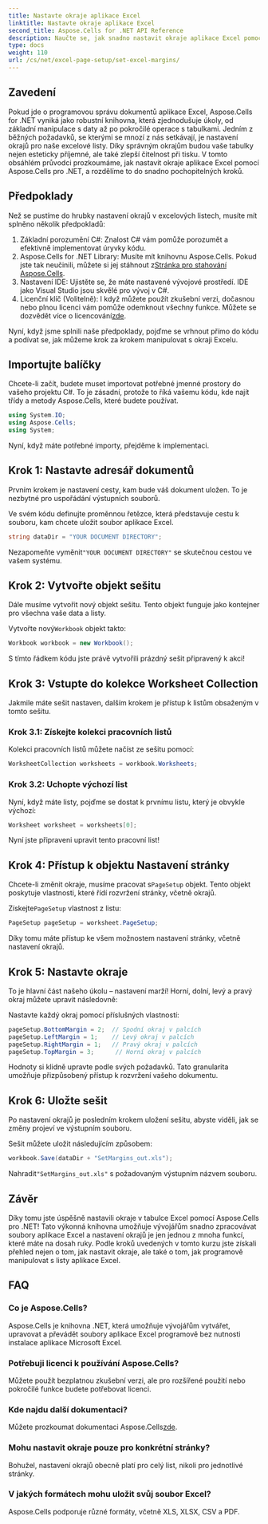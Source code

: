 ```yaml
---
title: Nastavte okraje aplikace Excel
linktitle: Nastavte okraje aplikace Excel
second_title: Aspose.Cells for .NET API Reference
description: Naučte se, jak snadno nastavit okraje aplikace Excel pomocí Aspose.Cells pro .NET, pomocí našeho podrobného průvodce. Ideální pro vývojáře, kteří chtějí vylepšit své rozvržení tabulek.
type: docs
weight: 110
url: /cs/net/excel-page-setup/set-excel-margins/
---
```

## Zavedení

Pokud jde o programovou správu dokumentů aplikace Excel, Aspose.Cells for .NET vyniká jako robustní knihovna, která zjednodušuje úkoly, od základní manipulace s daty až po pokročilé operace s tabulkami. Jedním z běžných požadavků, se kterými se mnozí z nás setkávají, je nastavení okrajů pro naše excelové listy. Díky správným okrajům budou vaše tabulky nejen esteticky příjemné, ale také zlepší čitelnost při tisku. V tomto obsáhlém průvodci prozkoumáme, jak nastavit okraje aplikace Excel pomocí Aspose.Cells pro .NET, a rozdělíme to do snadno pochopitelných kroků.

## Předpoklady

Než se pustíme do hrubky nastavení okrajů v excelových listech, musíte mít splněno několik předpokladů:

1. Základní porozumění C#: Znalost C# vám pomůže porozumět a efektivně implementovat úryvky kódu.
2. Aspose.Cells for .NET Library: Musíte mít knihovnu Aspose.Cells. Pokud jste tak neučinili, můžete si jej stáhnout z[Stránka pro stahování Aspose.Cells](https://releases.aspose.com/cells/net/).
3. Nastavení IDE: Ujistěte se, že máte nastavené vývojové prostředí. IDE jako Visual Studio jsou skvělé pro vývoj v C#.
4.  Licenční klíč (Volitelně): I když můžete použít zkušební verzi, dočasnou nebo plnou licenci vám pomůže odemknout všechny funkce. Můžete se dozvědět více o licencování[zde](https://purchase.aspose.com/temporary-license/).

Nyní, když jsme splnili naše předpoklady, pojďme se vrhnout přímo do kódu a podívat se, jak můžeme krok za krokem manipulovat s okraji Excelu.

## Importujte balíčky

Chcete-li začít, budete muset importovat potřebné jmenné prostory do vašeho projektu C#. To je zásadní, protože to říká vašemu kódu, kde najít třídy a metody Aspose.Cells, které budete používat.

```csharp
using System.IO;
using Aspose.Cells;
using System;
```

Nyní, když máte potřebné importy, přejděme k implementaci.

## Krok 1: Nastavte adresář dokumentů

Prvním krokem je nastavení cesty, kam bude váš dokument uložen. To je nezbytné pro uspořádání výstupních souborů. 

Ve svém kódu definujte proměnnou řetězce, která představuje cestu k souboru, kam chcete uložit soubor aplikace Excel. 

```csharp
string dataDir = "YOUR DOCUMENT DIRECTORY";
```

 Nezapomeňte vyměnit`"YOUR DOCUMENT DIRECTORY"` se skutečnou cestou ve vašem systému.

## Krok 2: Vytvořte objekt sešitu

Dále musíme vytvořit nový objekt sešitu. Tento objekt funguje jako kontejner pro všechna vaše data a listy.

 Vytvořte nový`Workbook` objekt takto:

```csharp
Workbook workbook = new Workbook();
```

S tímto řádkem kódu jste právě vytvořili prázdný sešit připravený k akci!

## Krok 3: Vstupte do kolekce Worksheet Collection

Jakmile máte sešit nastaven, dalším krokem je přístup k listům obsaženým v tomto sešitu.

### Krok 3.1: Získejte kolekci pracovních listů

Kolekci pracovních listů můžete načíst ze sešitu pomocí:

```csharp
WorksheetCollection worksheets = workbook.Worksheets;
```

### Krok 3.2: Uchopte výchozí list

Nyní, když máte listy, pojďme se dostat k prvnímu listu, který je obvykle výchozí:

```csharp
Worksheet worksheet = worksheets[0];
```

Nyní jste připraveni upravit tento pracovní list!

## Krok 4: Přístup k objektu Nastavení stránky

 Chcete-li změnit okraje, musíme pracovat s`PageSetup` objekt. Tento objekt poskytuje vlastnosti, které řídí rozvržení stránky, včetně okrajů.

Získejte`PageSetup` vlastnost z listu:

```csharp
PageSetup pageSetup = worksheet.PageSetup;
```

Díky tomu máte přístup ke všem možnostem nastavení stránky, včetně nastavení okrajů.

## Krok 5: Nastavte okraje

To je hlavní část našeho úkolu – nastavení marží! Horní, dolní, levý a pravý okraj můžete upravit následovně:

Nastavte každý okraj pomocí příslušných vlastností:

```csharp
pageSetup.BottomMargin = 2;  // Spodní okraj v palcích
pageSetup.LeftMargin = 1;    // Levý okraj v palcích
pageSetup.RightMargin = 1;   // Pravý okraj v palcích
pageSetup.TopMargin = 3;      // Horní okraj v palcích
```

Hodnoty si klidně upravte podle svých požadavků. Tato granularita umožňuje přizpůsobený přístup k rozvržení vašeho dokumentu.

## Krok 6: Uložte sešit

Po nastavení okrajů je posledním krokem uložení sešitu, abyste viděli, jak se změny projeví ve výstupním souboru.

Sešit můžete uložit následujícím způsobem:

```csharp
workbook.Save(dataDir + "SetMargins_out.xls");
```

 Nahradit`"SetMargins_out.xls"` s požadovaným výstupním názvem souboru. 

## Závěr

Díky tomu jste úspěšně nastavili okraje v tabulce Excel pomocí Aspose.Cells pro .NET! Tato výkonná knihovna umožňuje vývojářům snadno zpracovávat soubory aplikace Excel a nastavení okrajů je jen jednou z mnoha funkcí, které máte na dosah ruky. Podle kroků uvedených v tomto kurzu jste získali přehled nejen o tom, jak nastavit okraje, ale také o tom, jak programově manipulovat s listy aplikace Excel. 

## FAQ

### Co je Aspose.Cells?
Aspose.Cells je knihovna .NET, která umožňuje vývojářům vytvářet, upravovat a převádět soubory aplikace Excel programově bez nutnosti instalace aplikace Microsoft Excel.

### Potřebuji licenci k používání Aspose.Cells?
Můžete použít bezplatnou zkušební verzi, ale pro rozšířené použití nebo pokročilé funkce budete potřebovat licenci.

### Kde najdu další dokumentaci?
 Můžete prozkoumat dokumentaci Aspose.Cells[zde](https://reference.aspose.com/cells/net/).

### Mohu nastavit okraje pouze pro konkrétní stránky?
Bohužel, nastavení okrajů obecně platí pro celý list, nikoli pro jednotlivé stránky.

### V jakých formátech mohu uložit svůj soubor Excel?
Aspose.Cells podporuje různé formáty, včetně XLS, XLSX, CSV a PDF.